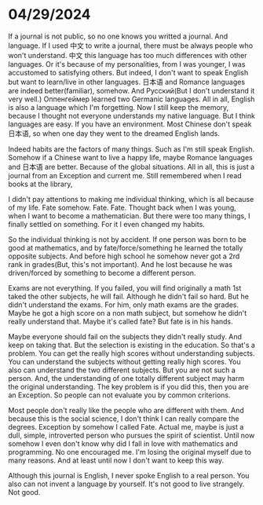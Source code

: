 # 04/29/2024

If a journal is not public, so no one knows you writted a journal. And language.
If I used 中文 to write a journal, there must be always people who won't understand. 中文 this language has too much differences with other languages.
Or it's because of my personalities, from I was younger, I was accustomed to satisfying others. But indeed, I don't want to speak English but want to learn/live in other languages.
日本语 and Romance languages are indeed better(familiar), somehow. And Русский(But I don't understand it very well.)
Оппенгеймер learned two Germanic languages.
All in all, English is also a language which I'm forgetting. Now I still keep the memory, because I thought not everyone understands my native language.
But I think languages are easy. If you have an environment. Most Chinese don't speak 日本语, so when one day they went to the dreamed English lands. 

Indeed habits are the factors of many things. Such as I'm still speak English. Somehow if a Chinese want to live a happy life, maybe Romance languages and 日本语 are better. Because of the global situations.
All in all, this is just a journal from an Exception and current me. Still remembered when I read books at the library, 

I didn't pay attentions to making me individual thinking, which is all because of my life. Fate somehow. Fate.
Fate. Thought back when I was young, when I want to become a mathematician. But there were too many things, I finally settled on something. For it I even changed my habits.

So the individual thinking is not by accident. If one person was born to be good at mathematics, and by fate/force/something he learned the totally opposite subjects.
And before high school he somehow never got a 2rd rank in grades(But, this's not important). And he lost because he was driven/forced by something to become a different person.

Exams are not everything. If you failed, you will find originally a math 1st taked the other subjects, he will fail. Although he didn't fail so hard. But he didn't understand the exams.
For him, only math exams are the grades. Maybe he got a high score on a non math subject, but somehow he didn't really understand that. Maybe it's called fate? But fate is in his hands.

Maybe everyone should fail on the subjects they didn't really study. And keep on taking that. But the selection is existing in the education. So that's a problem.
You can get the really high scores without understanding subjects. You can understand the subjects without getting really high scores.
You also can understand the two different subjects. But you are not such a person. And, the understanding of one totally different subject may harm the original understanding.
The key problem is if you did this, then you are an Exception. So people can not evaluate you by common criterions.

Most people don't really like the people who are different with them. And because this is the social science, I don't think I can really compare the degrees.
Exception by somehow I called Fate. Actual me, maybe is just a dull, simple, introverted person who pursues the spirit of scientist.
Until now somehow I even don't know why did I fall in love with mathematics and programming. No one encouraged me.
I'm losing the original myself due to many reasons. And at least until now I don't want to keep this way.

Although this journal is English, I never spoke English to a real person. You also can not invent a language by yourself.
It's not good to live strangely. Not good. 
